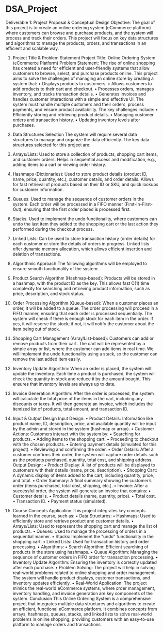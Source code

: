 # DSA_Project 
Deliverable 1: Project Proposal & Conceptual Design
Objective:
The goal of this project is to create an online ordering system (eCommerce platform) where customers can browse and purchase products, and the system will process and track their orders. This project will focus on key data structures and algorithms to manage the products, orders, and transactions in an efficient and scalable way.

1. Project Title & Problem Statement
Project Title:
Online Ordering System (eCommerce Platform)
Problem Statement:
The rise of online shopping has created a need for efficient and user-friendly systems that allow customers to browse, select, and purchase products online. This project aims to solve the challenges of managing an online store by creating a system that:
•	Displays products to customers.
•	Allows customers to add products to their cart and checkout.
•	Processes orders, manages inventory, and tracks transaction details.
•	Generates invoices and handles customer interactions with a simple and effective UI.
The system must handle multiple customers and their orders, process payments, and ensure product availability. The key challenges include:
•	Efficiently storing and retrieving product details.
•	Managing customer orders and transaction history.
•	Updating inventory levels after purchases.

2. Data Structures Selection
The system will require several data structures to manage and organize the data efficiently. The key data structures selected for this project are:
1.	Arrays/Lists:
Used to store a collection of products, shopping cart items, and customer orders.
Helps in sequential access and modification, e.g., adding items to a cart or viewing order history.
2.	Hashmaps (Dictionaries):
Used to store product details (product ID, name, price, quantity, etc.), customer details, and order details.
Allows for fast retrieval of products based on their ID or SKU, and quick lookups for customer information.
3.	Queues:
Used to manage the sequence of customer orders in the system.
Each order will be processed in a FIFO manner (First-In-First-Out), ensuring that the first order placed is processed first.
4.	Stacks:
Used to implement the undo functionality, where customers can undo the last item they added to the shopping cart or the last action they performed during the checkout process.
5.	Linked Lists:
Can be used to store transaction history (order details) for each customer or store the details of orders in progress.
Linked lists offer dynamic memory allocation, which allows efficient insertion and deletion of transactions.

3. Algorithmic Approach
The following algorithms will be employed to ensure smooth functionality of the system:
1.	Product Search Algorithm (Hashmap-based):
Products will be stored in a hashmap, with the product ID as the key. This allows fast O(1) time complexity for searching and retrieving product information, such as price, description, and stock status.
2.	Order Processing Algorithm (Queue-based):
When a customer places an order, it will be added to a queue. The order processing will proceed in a FIFO manner, ensuring that each order is processed sequentially.
The system will check if there is enough stock for each item in the order. If yes, it will reserve the stock; if not, it will notify the customer about the item being out of stock.
3.	Shopping Cart Management (Array/List-based):
Customers can add or remove products from their cart. The cart will be represented by a simple array or list, where the customer can add items in real time.
We will implement the undo functionality using a stack, so the customer can remove the last added item easily.
4.	Inventory Update Algorithm:
When an order is placed, the system will update the inventory. Each time a product is purchased, the system will check the quantity in stock and reduce it by the amount bought. This ensures that inventory levels are always up to date.
5.	Invoice Generation Algorithm:
After the order is processed, the system will calculate the total price of the items in the cart, including any discounts or taxes. It will then generate an invoice, which includes the itemized list of products, total amount, and transaction ID.

4. Input & Output Design
Input Design:
•	Product Details: Information like product name, ID, description, price, and available quantity will be input by the admin and stored in the system (hashmap or array).
•	Customer Actions: Customers interact with the system by: 
•	Searching for products.
•	Adding items to the shopping cart.
•	Proceeding to checkout with the chosen products.
•	Entering payment details (simulated for this project).
•	Reviewing and confirming the order.
•	Order Details: After a customer confirms their order, the system will capture order details such as the products purchased, quantity, total cost, and shipping address.
Output Design:
•	Product Display: A list of products will be displayed to customers with their details (name, price, description).
•	Shopping Cart: A dynamic display of items added to the cart, including quantity, price, and total.
•	Order Summary: A final summary showing the customer’s order (items purchased, total cost, shipping, etc.).
•	Invoice: After a successful order, the system will generate an invoice that contains: 
•	Customer details.
•	Product details (name, quantity, price).
•	Total cost.
•	Transaction ID.
•	Payment status (simulated).

5. Course Concepts Application
This project integrates key concepts learned in the course, such as:
•	Data Structures:
•	Hashmaps: Used to efficiently store and retrieve product and customer details.
•	Arrays/Lists: Used to represent the shopping cart and manage the list of products.
•	Queues: Used to manage the processing of orders in a sequential manner.
•	Stacks: Implement the "undo" functionality in the shopping cart.
•	Linked Lists: Used for transaction history and order processing.
•	Algorithms:
•	Search Algorithm: Efficient searching of products in the store using hashmaps.
•	Queue Algorithm: Managing the sequence of customer orders in FIFO order for transaction processing.
•	Inventory Update Algorithm: Ensuring the inventory is correctly updated after each purchase.
•	Problem Solving:
The project will help in solving real-world problems related to online shopping and order management. The system will handle product displays, customer transactions, and inventory updates efficiently.
•	Real-World Application:
The project mimics the real-world eCommerce systems, where order management, inventory handling, and invoice generation are key components of the system.
Conclusion
This Online Ordering System is a comprehensive project that integrates multiple data structures and algorithms to create an efficient, functional eCommerce platform. It combines concepts from arrays, hashmaps, queues, stacks, and linked lists to solve real-world problems in online shopping, providing customers with an easy-to-use platform to manage orders and transactions.

